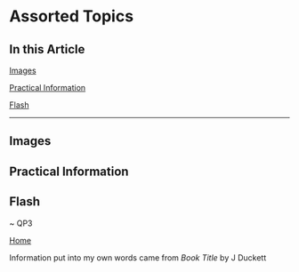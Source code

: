 # Assorted Topics

## In this Article

[Images](#topic1)

[Practical Information](#topic2)

[Flash](#topic3)

---

<a name="topic1"></a>

## Images



<a name="topic2"></a>

## Practical Information



<a name="topic3"></a>

## Flash


~ QP3

[Home](../README.md)

Information put into my own words came from *Book Title* by J Duckett
